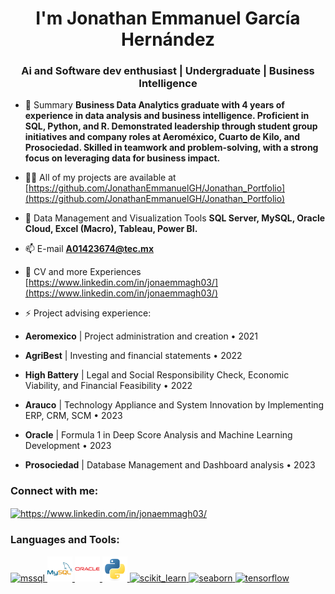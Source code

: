 <h1 align="center">I'm Jonathan Emmanuel García Hernández</h1>
<h3 align="center">Ai and Software dev enthusiast | Undergraduate | Business Intelligence</h3>

- 💬 Summary **Business Data Analytics graduate with 4 years of experience in data analysis and business intelligence. Proficient in SQL, Python, and R. Demonstrated leadership through student group initiatives and company roles at Aeroméxico, Cuarto de Kilo, and Prosociedad. Skilled in teamwork and problem-solving, with a strong focus on leveraging data for business impact.**

- 👨‍💻 All of my projects are available at [https://github.com/JonathanEmmanuelGH/Jonathan_Portfolio](https://github.com/JonathanEmmanuelGH/Jonathan_Portfolio)

- 🧬 Data Management and Visualization Tools **SQL Server, MySQL, Oracle Cloud, Excel (Macro), Tableau, Power BI.**

- 📫 E-mail **A01423674@tec.mx**

- 📄 CV and more Experiences [https://www.linkedin.com/in/jonaemmagh03/](https://www.linkedin.com/in/jonaemmagh03/)

- ⚡ Project advising experience: 
- **Aeromexico** | Project administration and creation • 2021
- **AgriBest** | Investing and financial statements • 2022
- **High Battery** | Legal and Social Responsibility Check, Economic Viability, and Financial Feasibility • 2022
- **Arauco** | Technology Appliance and System Innovation by Implementing ERP, CRM, SCM • 2023
- **Oracle** | Formula 1 in Deep Score Analysis and Machine Learning Development • 2023
- **Prosociedad** | Database Management and Dashboard analysis • 2023

<h3 align="left">Connect with me:</h3>
<p align="left">
<a href="https://linkedin.com/in/https://www.linkedin.com/in/jonaemmagh03/" target="blank"><img align="center" src="https://raw.githubusercontent.com/rahuldkjain/github-profile-readme-generator/master/src/images/icons/Social/linked-in-alt.svg" alt="https://www.linkedin.com/in/jonaemmagh03/" height="30" width="40" /></a>
</p>

<h3 align="left">Languages and Tools:</h3>
<p align="left"> <a href="https://www.microsoft.com/en-us/sql-server" target="_blank" rel="noreferrer"> <img src="https://www.svgrepo.com/show/303229/microsoft-sql-server-logo.svg" alt="mssql" width="40" height="40"/> </a> <a href="https://www.mysql.com/" target="_blank" rel="noreferrer"> <img src="https://raw.githubusercontent.com/devicons/devicon/master/icons/mysql/mysql-original-wordmark.svg" alt="mysql" width="40" height="40"/> </a> <a href="https://www.oracle.com/" target="_blank" rel="noreferrer"> <img src="https://raw.githubusercontent.com/devicons/devicon/master/icons/oracle/oracle-original.svg" alt="oracle" width="40" height="40"/> </a> <a href="https://www.python.org" target="_blank" rel="noreferrer"> <img src="https://raw.githubusercontent.com/devicons/devicon/master/icons/python/python-original.svg" alt="python" width="40" height="40"/> </a> <a href="https://scikit-learn.org/" target="_blank" rel="noreferrer"> <img src="https://upload.wikimedia.org/wikipedia/commons/0/05/Scikit_learn_logo_small.svg" alt="scikit_learn" width="40" height="40"/> </a> <a href="https://seaborn.pydata.org/" target="_blank" rel="noreferrer"> <img src="https://seaborn.pydata.org/_images/logo-mark-lightbg.svg" alt="seaborn" width="40" height="40"/> </a> <a href="https://www.tensorflow.org" target="_blank" rel="noreferrer"> <img src="https://www.vectorlogo.zone/logos/tensorflow/tensorflow-icon.svg" alt="tensorflow" width="40" height="40"/> </a> </p>

